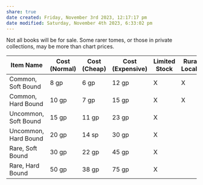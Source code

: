 ```yaml
---
share: true
date created: Friday, November 3rd 2023, 12:17:17 pm
date modified: Saturday, November 4th 2023, 6:33:02 pm
---
```


Not all books will be for sale. Some rarer tomes, or those in private collections, may be more than chart prices.

| Item Name            | Cost (Normal) | Cost (Cheap) | Cost (Expensive) | Limited Stock | Rural Locale | Urban Locale | Premium Locale |
| -------------------- | ------------- | ------------ | ---------------- | ------------- | ------------ | ------------ | -------------- |
| Common, Soft Bound   | 8 gp          | 6 gp         | 12 gp            | X             | X            | X            | X              |
| Common, Hard Bound   | 10 gp         | 7 gp         | 15 gp            | X             | X            | X            | X              |
| Uncommon, Soft Bound | 15 gp         | 11 gp        | 23 gp            | X             |              | X            | X              |
| Uncommon, Hard Bound | 20 gp         | 14 sp        | 30 gp            | X             |              | X            | X              |
| Rare, Soft Bound     | 30 gp         | 22 gp        | 45 gp            | X             |              | X            | X              |
| Rare, Hard Bound     | 50 gp         | 38 gp        | 75 gp            | X             |              | X            | X              |